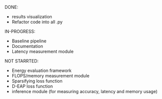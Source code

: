 DONE:
- results visualization
- Refactor code into all .py

IN-PROGRESS: 
- Baseline pipeline
- Documentation
- Latency measurement module

NOT STARRTED:
- Energy evaluation framework
- FLOPS/memory measurement module
- Sparsifying loss function
- D-EAP loss function
- inference module (for measuring accuracy, latency and memory usage)